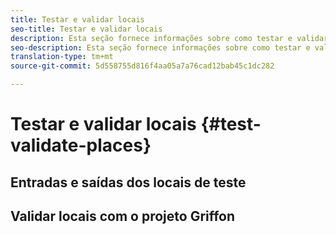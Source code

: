 ```yaml
---
title: Testar e validar locais
seo-title: Testar e validar locais
description: Esta seção fornece informações sobre como testar e validar locais.
seo-description: Esta seção fornece informações sobre como testar e validar locais.
translation-type: tm+mt
source-git-commit: 5d558755d816f4aa05a7a76cad12bab45c1dc282

---
```



# Testar e validar locais {#test-validate-places}

## Entradas e saídas dos locais de teste


## Validar locais com o projeto Griffon
